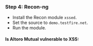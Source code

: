 ### Step 4: Recon-ng

- Install the Recon module `xssed`. 
- Set the source to `demo.testfire.net`. 
- Run the module. 

#### Is Altoro Mutual vulnerable to XSS: 

